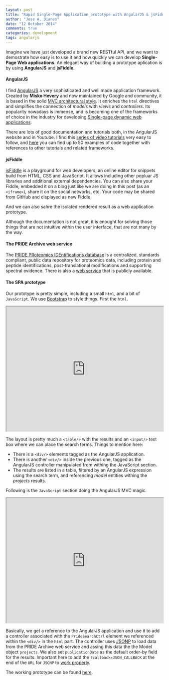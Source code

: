 ```yaml
---
layout: post
title: "Rapid Single-Page Application prototype with AngularJS & jsFiddle"
author: "Jose A. Dianes"
date: "12 October 2014"
comments: true
categories: development
tags: angularjs
---
```


Imagine we have just developed a brand new RESTful API, and we want to demostrate how easy is to use it and how quickly we can develop **Single-Page Web applications**. An elegant way of building a prototype aplication is by using **AngularJS** and **jsFiddle**.

#### AngularJS  

I find [AngularJS](https://angularjs.org/) a very sophisticated and well made application framework. Created by **Misko Hevery** and now maintained by Google and community, it is based in the solid [MVC architectural style](http://en.wikipedia.org/wiki/Model%E2%80%93view%E2%80%93controller). It enriches the `html` directives and simplifies the connection of *models* with *views* and *controllers*. Its popularity nowadays is immense, and is becoming one of the frameworks of choice in the industry for developing [Single-page dynamic web applications](http://en.wikipedia.org/wiki/Single-page_application).  

There are lots of good documentation and tutorials both, in the AngularJS website and in Youtube. I find this [series of video tutorials](http://campus.codeschool.com/courses/shaping-up-with-angular-js) very easy to follow, and [here](https://github.com/curran/screencasts/tree/gh-pages/introToAngular) you can find up to 50 examples of code together with references to other tutorials and related frameworks.  

#### jsFiddle  

[jsFiddle](http://jsfiddle.net/) is a playground for web developers, an online editor for snippets build from HTML, CSS and JavaScript. It allows including other popluar JS libraries and additional external dependencies. You can also share your Fiddle, embedded it on a blog just like we are doing in this post (as an `<iframe>`), share it on the social networks, etc. Your code may be shared from GitHub and displayed as new Fiddle.  

And we can also sahre the isolated rendered result as a web application prototype.   

Although the documentation is not great, it is enought for solving those things that are not intuitive within the user interface, that are not many by the way.  

#### The PRIDE Archive web service  

The [PRIDE PRoteomics IDEntifications database](http://www.ebi.ac.uk/pride/archive/) is a centralized, standards compliant, public data repository for proteomics data, including protein and peptide identifications, post-translational modifications and supporting spectral evidence. There is also a [web service](http://www.ebi.ac.uk/pride/ws/archive/project/list?show=100&page=1&order=desc) that is publicly available.  

#### The SPA prototype  

Our prototype is pretty simple, including a small `html`, and a bit of `JavaScript`. We use [Bootstrap](http://getbootstrap.com/) to style things. First the `html`.  

<iframe
  style="width: 100%; height: 400px"
  src="http://jsfiddle.net/jadianes/vm4tm931/embedded/html/light">
</iframe>

The layout is pretty much a `<table/>` with the results and an `<input/>` text box where we can place the search terms. Things to mention here:  

* There is a `<div/>` elements tagged as the AngularJS application.  
* There is another `<div/>` inside the previous one, tagged as the AngularJS controller manipulated from withing the JavaScript section.  
* The results are listed in a table, filtered by an AngularJS expression using the search term, and referencing *model* entities withing the *projects* results.  

Following is the `JavaScript` section doing the AngularJS MVC magic.  

<iframe
  style="width: 100%; height: 400px"
  src="http://jsfiddle.net/jadianes/vm4tm931/embedded/js/light">
</iframe>

Basically, we get a reference to the AngularJS application and use it to add a controller associated with the `PrideSearchCtrl` element we referenced within the `<div/>` in the `html` part. The controller uses [JSONP](http://en.wikipedia.org/wiki/JSONP) to load data from the PRIDE Archive web service and assing this data the the Model object `projects`. We also set `publicationDate` as the default order-by field for the results. Important here to add the `?callback=JSON_CALLBACK` at the end of the `URL` for `JSONP` to [work properly](http://stackoverflow.com/questions/12066002/parsing-jsonp-http-jsonp-response-in-angular-js).  

The working prototype can be found [here](http://jsfiddle.net/jadianes/vm4tm931/embedded/result/).  




